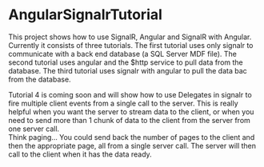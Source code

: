 AngularSignalrTutorial
======================

This project shows how to use SignalR, Angular and SignalR with Angular.
Currently it consists of three tutorials.  The first tutorial uses only signalr to communicate with a back end database (a SQL Server MDF file).
The second tutorial uses angular and the $http service to pull data from the database.  The third tutorial uses signalr with angular to pull the data bac from the database.


Tutorial 4 is coming soon and will show how to use Delegates in signalr to fire multiple client events from a single call to the server.
This is really helpful when you want the server to stream data to the client, or when you need to send more than 1 chunk of data to the client from the server from one server call.  
Think paging...  You could send back the number of pages to the client and then the appropriate page, all from a single server call.  The server will then call to the client when it has the data ready.

